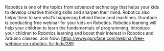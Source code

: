 Robotics is one of the topics from advanced technology that helps your kids to develop creative thinking skills and sharpen their mind. Robotics also helps them to see what’s happening behind these cool machines. Guruface is conducting free webinar for your kids on Robotics. Robotics learning will help your children to learn the fundamentals of programming. Introduce your children to Robotics learning and boost their interest in Robotics and Arduino classes. Join Now: https://www.guruface.com/webinar/free-webinar-on-robotics-for-kids/289 
